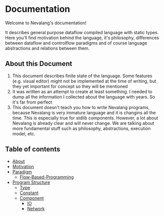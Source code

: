 # Documentation

Welcome to Nevalang's documentation!

It describes general purpose dataflow compiled language with static types. Here you'll find motivation behind the language, it's philosophy, differences between dataflow and controlflow paradigms and of course language abstractions and relations between them.

## About this Document

1. This document describes finite state of the language. Some features (e.g. visual editor) might not be implemented at the time of writing, but they yet important for concept so they will be mentioned
2. It was written as an attempt to create at least something. I needed to dump all the information I collected about the language with years. So it's far from perfect
3. This document doesn't teach you how to write Nevalang programs, because Nevalang is very immature language and it is changins all the time. This is especially true for stdlib components. However, a lot about Nevalang is already clear and will never change. We are talking about more fundamental stuff such as philosophy, abstractions, execution model, etc.

## Table of contents

- [About](./about.md)
- [Motivation](./motivation.md)
- [Paradigm](./paradigm.md)
  - [Flow-Based-Programming](./fbp.md)
- [Program Structure](./program_structure.md)
  - [Type](./type.md)
  - [Constant](./const.md)
  - [Component](./component.md)
    - [IO](./component_io.md)
    - [Network](./component_net.md)
